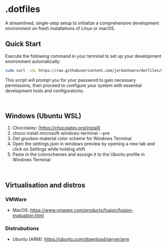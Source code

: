 # .dotfiles

A streamlined, single-step setup to initialize a comprehensive development environment on fresh installations of Linux or macOS.

## Quick Start

Execute the following command in your terminal to set up your development environment automatically:

```bash
sudo curl -sSL https://raw.githubusercontent.com/jordanhoare/dotfiles/main/bootstrap.sh | bash
```

This script will prompt you for your password to gain necessary permissions, then proceed to configure your system with essential development tools and configurations.

<br>

## Windows (Ubuntu WSL)
1. Chocolatey: [https://chocolatey.org/install]
1. choco install microsoft-windows-terminal --pre
1. Get gruvbox-material color scheme for Windows Terminal.
1. Open the settings.json in windows preview by opening a new tab and click on Settings while holding shift
1. Paste in the colorschemes and asssign it to the Ubuntu profile in Windows Terminal

<br>

## Virtualisation and distros 

### VMWare
- MacOS: https://www.vmware.com/products/fusion/fusion-evaluation.html

### Distrubutions
- Ubuntu (ARM): https://ubuntu.com/download/server/arm

